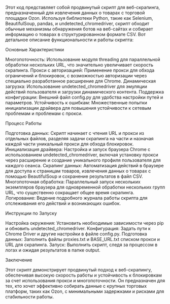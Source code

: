 Этот код представляет собой продвинутый скрипт для веб-скрапинга, предназначенный для извлечения данных о товарах с торговой площадки Ozon. Используя библиотеки Python, такие как Selenium, BeautifulSoup, pandas, и undetected_chromedriver, скрипт обходит обычные механизмы обнаружения ботов на веб-сайтах и собирает информацию о товарах в структурированном формате CSV. Вот детальное описание функциональности и работы скрипта:

Основные Характеристики

Многопоточность: Использование модуля threading для параллельной обработки нескольких URL, что значительно увеличивает скорость скрапинга.
Прокси с авторизацией: Применение прокси для обхода ограничений и блокировок, с возможностью авторизации через специально разработанное расширение для Chrome.
Динамическая загрузка: Использование undetected_chromedriver для эмуляции действий пользователя и загрузки динамического контента.
Поддержка конфигурации: Внешний файл config.py для удобства настройки путей и параметров.
Устойчивость к ошибкам: Множественные попытки инициализации драйвера для повышения устойчивости к сетевым проблемам и проблемам с прокси.

Процесс Работы

Подготовка данных: Скрипт начинает с чтения URL и прокси из отдельных файлов, разделяя задачи скрапинга на части и назначая каждой части уникальный прокси для обхода блокировок.
Инициализация драйвера: Настройка и запуск браузера Chrome с использованием undetected_chromedriver, включая установку прокси через расширение и создание уникального профиля пользователя для каждого сеанса.
Скрапинг данных: Автоматизация действий в браузере для доступа к страницам товаров, извлечения данных о товарах с помощью BeautifulSoup и сохранение результатов в файл CSV.
Многопоточная обработка: Параллельный запуск нескольких экземпляров браузера для одновременной обработки нескольких групп URL, что существенно сокращает общее время скрапинга.
Логирование: Ведение подробного журнала работы скрипта для отслеживания его действий и возникающих ошибок.

Инструкции по Запуску

Настройка окружения: Установить необходимые зависимости через pip и обновить undetected_chromedriver.
Конфигурация: Задать пути к Chrome Driver и другие настройки в файле config.py.
Подготовка данных: Заполнить файлы proxies.txt и BASE_URL.txt списком прокси и URL для скрапинга.
Запуск: Выполнить скрипт, следя за процессом в логах и ожидая результатов в папке output.

Заключение

Этот скрипт демонстрирует продвинутый подход к веб-скрапингу, обеспечивая высокую скорость работы и устойчивость к блокировкам за счет использования прокси и многопоточности. Он предназначен для тех, кто хочет эффективно собирать данные с крупных торговых платформ, таких как Ozon, с минимальными задержками и рисками для стабильности работы.
